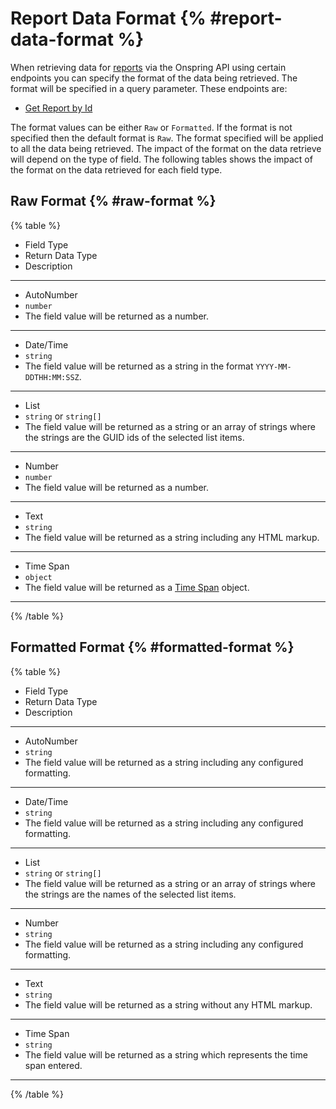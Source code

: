 # Report Data Format {% #report-data-format %}

When retrieving data for [reports](#reports) via the Onspring API using certain endpoints you can specify the format of the data being retrieved. The format will be specified in a query parameter. These endpoints are:

- [Get Report by Id](#get-report-by-id)

The format values can be either `Raw` or `Formatted`. If the format is not specified then the default format is `Raw`. The format specified will be applied to all the data being retrieved. The impact of the format on the data retrieve will depend on the type of field. The following tables shows the impact of the format on the data retrieved for each field type.

## Raw Format {% #raw-format %}

{% table  %}

- Field Type
- Return Data Type
- Description

---

- AutoNumber
- `number`
- The field value will be returned as a number.

---

- Date/Time
- `string`
- The field value will be returned as a string in the format `YYYY-MM-DDTHH:MM:SSZ`.

---

- List
- `string` or `string[]`
- The field value will be returned as a string or an array of strings where the strings are the GUID ids of the selected list items.

---

- Number
- `number`
- The field value will be returned as a number.

---

- Text
- `string`
- The field value will be returned as a string including any HTML markup.

---

- Time Span
- `object`
- The field value will be returned as a [Time Span](#time-span-field-value) object.

---

{% /table %}

## Formatted Format {% #formatted-format %}

{% table  %}

- Field Type
- Return Data Type
- Description

---

- AutoNumber
- `string`
- The field value will be returned as a string including any configured formatting.

---

- Date/Time
- `string`
- The field value will be returned as a string including any configured formatting.

---

- List
- `string` or `string[]`
- The field value will be returned as a string or an array of strings where the strings are the names of the selected list items.

---

- Number
- `string`
- The field value will be returned as a string including any configured formatting.

---

- Text
- `string`
- The field value will be returned as a string without any HTML markup.

---

- Time Span
- `string`
- The field value will be returned as a string which represents the time span entered.

---

{% /table %}
